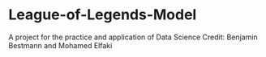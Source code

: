 # League-of-Legends-Model
A project for the practice and application of Data Science
Credit: Benjamin Bestmann and Mohamed Elfaki
